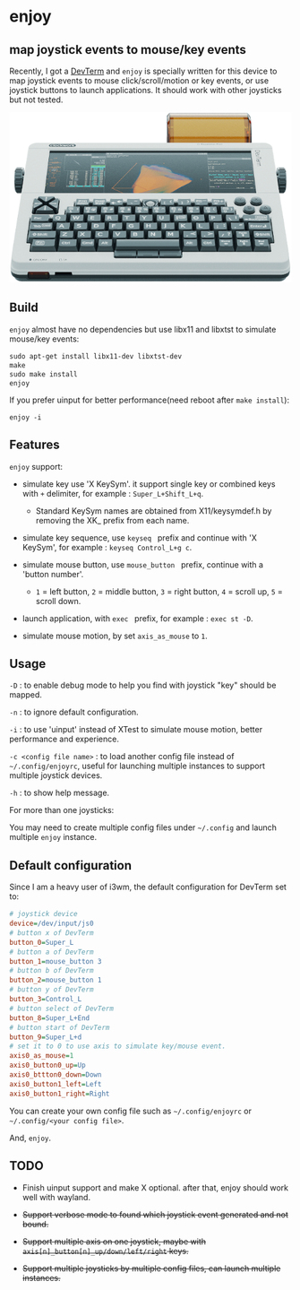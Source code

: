 # enjoy
## map joystick events to mouse/key events

Recently, I got a [DevTerm](https://www.clockworkpi.com/devterm) and `enjoy` is specially written for this device to map joystick events to mouse click/scroll/motion or key events, or use joystick buttons to launch applications. It should work with other joysticks but not tested.

![DevTerm](https://github.com/cjacker/enjoy/raw/main/DevTerm.png)

## Build

`enjoy` almost have no dependencies but use libx11 and libxtst to simulate mouse/key events:

```
sudo apt-get install libx11-dev libxtst-dev
make
sudo make install
enjoy 
```

If you prefer uinput for better performance(need reboot after `make install`):
```
enjoy -i
```

## Features

`enjoy` support:

* simulate key use 'X KeySym'. it support single key or combined keys with `+` delimiter, for example : `Super_L+Shift_L+q`.
    * Standard  KeySym  names  are  obtained from X11/keysymdef.h by removing the XK_ prefix from each name.

* simulate key sequence, use `keyseq ` prefix and continue with 'X KeySym', for example : `keyseq Control_L+g c`.

* simulate mouse button, use `mouse_button ` prefix, continue with a 'button number'. 
    * `1` = left button, `2` = middle button, `3` = right button, `4` = scroll up, `5` = scroll down.

* launch application, with `exec ` prefix, for example : `exec st -D`.

* simulate mouse motion, by set `axis_as_mouse` to `1`. 

## Usage

`-D` : to enable debug mode to help you find with joystick "key" should be mapped.

`-n` : to ignore default configuration.

`-i` : to use 'uinput' instead of XTest to simulate mouse motion, better performance and experience.

`-c <config file name>` : to load another config file instead of `~/.config/enjoyrc`, useful for launching multiple instances to support multiple joystick devices.

`-h` : to show help message.

For more than one joysticks:

You may need to create multiple config files under `~/.config` and launch multiple `enjoy` instance.

## Default configuration
Since I am a heavy user of i3wm, the default configuration for DevTerm set to:

```ini
# joystick device
device=/dev/input/js0
# button x of DevTerm
button_0=Super_L
# button a of DevTerm
button_1=mouse_button 3
# button b of DevTerm
button_2=mouse_button 1
# button y of DevTerm
button_3=Control_L
# button select of DevTerm
button_8=Super_L+End
# button start of DevTerm
button_9=Super_L+d
# set it to 0 to use axis to simulate key/mouse event.
axis0_as_mouse=1
axis0_button0_up=Up
axis0_bttton0_down=Down
axis0_button1_left=Left
axis0_button1_right=Right

```

You can create your own config file such as `~/.config/enjoyrc` or `~/.config/<your config file>`.

And, `enjoy`.

## TODO

* Finish uinput support and make X optional. after that, enjoy should work well with wayland.

* ~~Support verbose mode to found which joystick event generated and not bound.~~

* ~~Support multiple axis on one joystick, maybe with `axis[n]_button[n]_up/down/left/right` keys.~~

* ~~Support multiple joysticks by multiple config files, can launch multiple instances.~~
